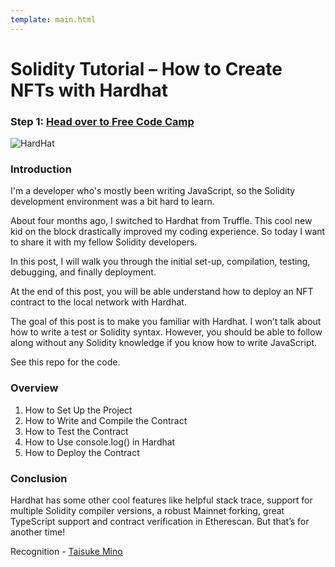 ```yaml
---
template: main.html
---
```


# Solidity Tutorial – How to Create NFTs with Hardhat

### Step 1: [Head over to Free Code Camp](https://www.freecodecamp.org/news/solidity-tutorial-hardhat-nfts/)

![HardHat](https://www.freecodecamp.org/news/content/images/size/w2000/2021/05/hardhat_nft-1.png)

### Introduction

I'm a developer who's mostly been writing JavaScript, so the Solidity development environment was a bit hard to learn.

About four months ago, I switched to Hardhat from Truffle. This cool new kid on the block drastically improved my coding experience. So today I want to share it with my fellow Solidity developers.

In this post, I will walk you through the initial set-up, compilation, testing, debugging, and finally deployment.

At the end of this post, you will be able understand how to deploy an NFT contract to the local network with Hardhat.

The goal of this post is to make you familiar with Hardhat. I won’t talk about how to write a test or Solidity syntax. However, you should be able to follow along without any Solidity knowledge if you know how to write JavaScript.

See this repo for the code.

### Overview

1. How to Set Up the Project
2. How to Write and Compile the Contract
3. How to Test the Contract
4. How to Use console.log() in Hardhat
5. How to Deploy the Contract

### Conclusion

Hardhat has some other cool features like helpful stack trace, support for multiple Solidity compiler versions, a robust Mainnet forking, great TypeScript support and contract verification in Etherescan. But that’s for another time!

Recognition - [Taisuke Mino](https://www.freecodecamp.org/news/author/tai/)
